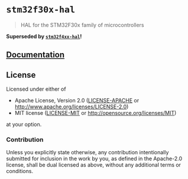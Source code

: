 # `stm32f30x-hal`

> HAL for the STM32F30x family of microcontrollers

**Superseded by [`stm32f4xx-hal`]!**

[`embedded-hal`]: https://crates.io/crates/embedded-hal
[`stm32f4xx-hal`]: https://github.com/stm32-rs/stm32f4xx-hal

## [Documentation](https://docs.rs/stm32f30x-hal)

## License

Licensed under either of

- Apache License, Version 2.0 ([LICENSE-APACHE](LICENSE-APACHE) or
  http://www.apache.org/licenses/LICENSE-2.0)
- MIT license ([LICENSE-MIT](LICENSE-MIT) or http://opensource.org/licenses/MIT)

at your option.

### Contribution

Unless you explicitly state otherwise, any contribution intentionally submitted
for inclusion in the work by you, as defined in the Apache-2.0 license, shall be
dual licensed as above, without any additional terms or conditions.

